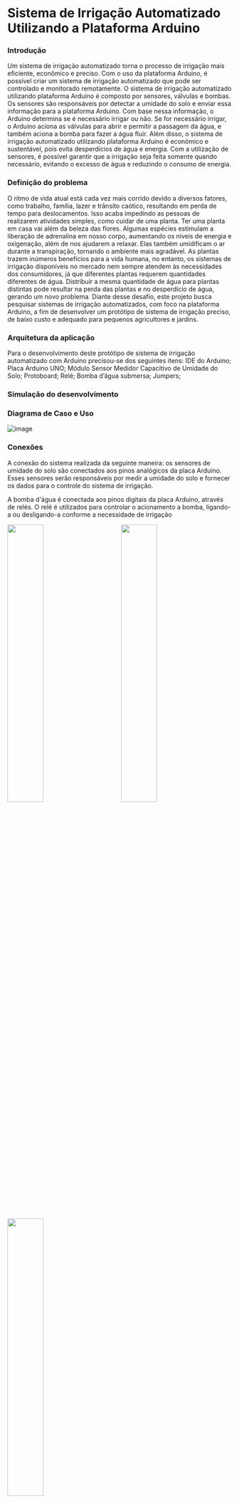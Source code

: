 # Sistema de Irrigação Automatizado Utilizando a Plataforma Arduino

<div><h3>Introdução</3></div>

Um sistema de irrigação automatizado torna o processo de irrigação mais eficiente, econômico e
preciso. Com o uso da plataforma Arduino, é possível criar um sistema de irrigação automatizado
que pode ser controlado e monitorado remotamente.
O sistema de irrigação automatizado utilizando plataforma Arduino é composto por sensores,
válvulas e bombas. Os sensores são responsáveis por detectar a umidade do solo e enviar essa
informação para a plataforma Arduino. Com base nessa informação, o Arduino determina se é
necessário irrigar ou não. Se for necessário irrigar, o Arduino aciona as válvulas para abrir e
permitir a passagem da água, e também aciona a bomba para fazer a água fluir.
Além disso, o sistema de irrigação automatizado utilizando plataforma Arduino é econômico e
sustentável, pois evita desperdícios de água e energia. Com a utilização de sensores, é possível
garantir que a irrigação seja feita somente quando necessário, evitando o excesso de água e
reduzindo o consumo de energia.

<div><h3>Definição do problema</3></div>

O ritmo de vida atual está cada vez mais corrido devido a diversos fatores, como trabalho, família,
lazer e trânsito caótico, resultando em perda de tempo para deslocamentos. Isso acaba
impedindo as pessoas de realizarem atividades simples, como cuidar de uma planta.
Ter uma planta em casa vai além da beleza das flores. Algumas espécies estimulam a liberação
de adrenalina em nosso corpo, aumentando os níveis de energia e oxigenação, além de nos ajudarem a relaxar. Elas também umidificam o ar durante a transpiração, tornando o ambiente mais agradável.
As plantas trazem inúmeros benefícios para a vida humana, no entanto, os sistemas de irrigação
disponíveis no mercado nem sempre atendem às necessidades dos consumidores, já que
diferentes plantas requerem quantidades diferentes de água. Distribuir a mesma quantidade de
água para plantas distintas pode resultar na perda das plantas e no desperdício de água, gerando
um novo problema.
Diante desse desafio, este projeto busca pesquisar sistemas de irrigação automatizados, com
foco na plataforma Arduino, a fim de desenvolver um protótipo de sistema de irrigação preciso, de
baixo custo e adequado para pequenos agricultores e jardins.

<div><h3>Arquitetura da aplicação</3></div>

Para o desenvolvimento deste protótipo de sistema de irrigação automatizado
com Arduino precisou-se dos seguintes itens:
IDE do Arduino;
Placa Arduino UNO;
Módulo Sensor Medidor Capacitivo de Umidade do Solo;
Protoboard;
Relé;
Bomba d’água submersa;
Jumpers;

<div><h3>Simulação do desenvolvimento</3></div>
<div><h3>Diagrama de Caso e Uso</3></div>

![image](https://github.com/karielly16/SISTEMA-DE-IRRIGA-O-AUTOMATIZADO-UTILIZANDO-PLATAFORMA-ARDUINO/assets/79888115/dcc50298-c04f-4ee8-8470-ef4f0899bc16)

<div><h3>Conexões</3></div>

A conexão do sistema realizada da seguinte maneira:
os sensores de umidade do solo são conectados aos pinos analógicos da placa Arduino. Esses sensores serão responsáveis por medir a umidade do solo e fornecer os dados para o controle do sistema de irrigação.

A bomba d'água é conectada aos pinos digitais da placa Arduino, através de relés. O relé é utilizados para controlar o acionamento a bomba, ligando-a ou desligando-a conforme a necessidade de irrigação

 <img width="400px" style="width: 40%;  padding-right: 50px;"  src="https://github.com/karielly16/SISTEMA-DE-IRRIGA-O-AUTOMATIZADO-UTILIZANDO-PLATAFORMA-ARDUINO/assets/79888115/31ab746d-b8d1-4bd2-b5b9-ed09d5206eb8">  
 <img width="400px"  style="width: 40%; padding-right: 30px;" src="https://github.com/karielly16/SISTEMA-DE-IRRIGA-O-AUTOMATIZADO-UTILIZANDO-PLATAFORMA-ARDUINO/assets/79888115/9a4a3089-f2dd-4dec-9a19-a5a8e426d467">
  <img width="400px"  style="width: 40%; padding-right: 50px;" src="https://github.com/karielly16/SISTEMA-DE-IRRIGA-O-AUTOMATIZADO-UTILIZANDO-PLATAFORMA-ARDUINO/assets/79888115/43b4ae8b-b72a-4ca0-8305-611ad059d77c">
 <img width="400px"  style="width: 40%; padding-right: 50px;" src="https://github.com/karielly16/SISTEMA-DE-IRRIGA-O-AUTOMATIZADO-UTILIZANDO-PLATAFORMA-ARDUINO/assets/79888115/e8289e93-8734-47be-9b59-ae1bf1096d65">
 
<div><h3>Terrário</3></div> 
    
O terrário foi construído utilizando tábuas com formas geométricas, proporcionando uma estrutura na qual é possível inserir vidros. Essa configuração permite a entrada de luz solar e proporciona uma visão clara do interior.

<div><h3>Conclusão</3></div> 

O sistema de irrigação baseado na plataforma Arduino oferece uma solução automatizada e eficiente para regar as plantas, criando um ambiente propício ao seu crescimento saudável e permitindo o monitoramento da umidade do solo.
Para aprimorar ainda mais o sistema, é essencial considerar projetos futuros que visem aumentar a precisão e a eficiência do processo de irrigação. Realizar uma análise mais aprofundada do solo e das necessidades específicas das plantas pode resultar em um desempenho ainda mais satisfatório. Ao incorporar esses dados em um sistema inteligente, seria possível realizar ajustes mais complexos e personalizados.
A implementação de um sistema de monitoramento online em tempo real traria benefícios significativos. Isso permitiria acompanhar os dados de umidade do solo, status da irrigação e outras informações relevantes de forma contínua. O desenvolvimento de um aplicativo dedicado simplificaria a experiência do usuário, tornando mais fácil compreender e interpretar os dados coletados.
Essas melhorias contribuiriam para otimizar o uso da água e melhorar a eficiência da irrigação, resultando em um crescimento saudável das plantas. Além disso, proporcionariam uma gestão mais sustentável dos recursos hídricos, promovendo a conservação e o uso responsável da água.
